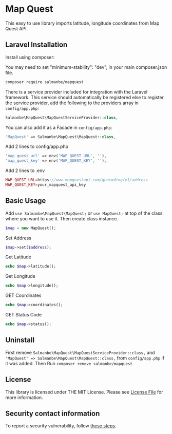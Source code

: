 Map Quest
====
This easy to use library imports latitude, longitude coordinates from Map Quest API.

Laravel Installation
-------
Install using composer:

You may need to set "minimum-stability": "dev", in your main composer.json file.

```bash
composer require salmanbe/mapquest
```

There is a service provider included for integration with the Laravel framework. This service should automatically be registered else to register the service provider, add the following to the providers array in `config/app.php`:

```php
Salmanbe\MapQuest\MapQuestServiceProvider::class,
```
You can also add it as a Facade in `config/app.php`:
```php
'MapQuest' => Salmanbe\MapQuest\MapQuest::class,
```
Add 2 lines to config/app.php
```php
'map_quest_url' => env('MAP_QUEST_URL', ''),
'map_quest_key' => env('MAP_QUEST_KEY', ''),
```

Add 2 lines to .env
```php
MAP_QUEST_URL=https://www.mapquestapi.com/geocoding/v1/address
MAP_QUEST_KEY=your_mapquest_api_key
```

Basic Usage
-----

Add `use Salmanbe\MapQuest\MapQuest;` or `use MapQuest;` at top of the class where you want to use it. Then create class instance.

```php
$map = new MapQuest();
```
Set Address
```php
$map->set($address);
```
Get Latitude
```php
echo $map->latitude();
```
Get Longitude
```php
echo $map->longitude();
```
GET Coordinates
```php
echo $map->coordinates();
```
GET Status Code
```php
echo $map->status();
```

Uninstall
-----
First remove `Salmanbe\MapQuest\MapQuestServiceProvider::class,` and 
`'MapQuest' => Salmanbe\MapQuest\MapQuest::class,` from `config/app.php` if it was added.
Then Run `composer remove salmanbe/mapquest` 

## License

This library is licensed under THE MIT License. Please see [License File](https://github.com/salmanbe/mapquest/blob/master/LICENSE) for more information.

## Security contact information

To report a security vulnerability, follow [these steps](https://tidelift.com/security).